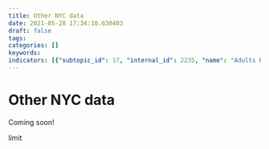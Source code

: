 ```yaml
---
title: Other NYC data
date: 2021-05-28 17:34:10.630403
draft: false
tags: 
categories: []
keywords: 
indicators: [{"subtopic_id": 17, "internal_id": 2235, "name": "Adults Reporting Personal Use of Pesticides", "URL": "https://a816-dohbesp.nyc.gov/IndicatorPublic/VisualizationData.aspx?id=2235,719b87,17,Summarize"}, {"subtopic_id": 17, "internal_id": 2145, "name": "Adults with Independent Living Difficulty", "URL": "https://a816-dohbesp.nyc.gov/IndicatorPublic/VisualizationData.aspx?id=2145,719b87,17,Summarize"}, {"subtopic_id": 17, "internal_id": 2115, "name": "Air Toxics Concentrations- Average Benzene Concentrations", "URL": "https://a816-dohbesp.nyc.gov/IndicatorPublic/VisualizationData.aspx?id=2115,719b87,17,Summarize"}, {"subtopic_id": 17, "internal_id": 2116, "name": "Air Toxics Concentrations- Average Formaldehyde Concentrations", "URL": "https://a816-dohbesp.nyc.gov/IndicatorPublic/VisualizationData.aspx?id=2116,719b87,17,Summarize"}, {"subtopic_id": 17, "internal_id": 2140, "name": "Area Located within Hurricane Evacuation Zones 1-6", "URL": "https://a816-dohbesp.nyc.gov/IndicatorPublic/VisualizationData.aspx?id=2140,719b87,17,Summarize"}, {"subtopic_id": 17, "internal_id": 2044, "name": "Arsenic in Drinking Water", "URL": "https://a816-dohbesp.nyc.gov/IndicatorPublic/VisualizationData.aspx?id=2044,719b87,17,Summarize"}, {"subtopic_id": 17, "internal_id": 2111, "name": "Boiler Emissions- Total NOx Emissions", "URL": "https://a816-dohbesp.nyc.gov/IndicatorPublic/VisualizationData.aspx?id=2111,719b87,17,Summarize"}, {"subtopic_id": 17, "internal_id": 2110, "name": "Boiler Emissions- Total PM2.5 Emissions", "URL": "https://a816-dohbesp.nyc.gov/IndicatorPublic/VisualizationData.aspx?id=2110,719b87,17,Summarize"}, {"subtopic_id": 17, "internal_id": 2109, "name": "Boiler Emissions- Total SO2 Emissions", "URL": "https://a816-dohbesp.nyc.gov/IndicatorPublic/VisualizationData.aspx?id=2109,719b87,17,Summarize"}, {"subtopic_id": 17, "internal_id": 38, "name": "Carbon Monoxide Incidents ", "URL": "https://a816-dohbesp.nyc.gov/IndicatorPublic/VisualizationData.aspx?id=38,719b87,17,Summarize"}, {"subtopic_id": 17, "internal_id": 2365, "name": "Court Ordered Evictions", "URL": "https://a816-dohbesp.nyc.gov/IndicatorPublic/VisualizationData.aspx?id=2365,719b87,17,Summarize"}, {"subtopic_id": 17, "internal_id": 15, "name": "Crowding (> 1 person/room)", "URL": "https://a816-dohbesp.nyc.gov/IndicatorPublic/VisualizationData.aspx?id=15,719b87,17,Summarize"}, {"subtopic_id": 17, "internal_id": 2043, "name": "Disinfection By-Product in Drinking Water (HAA5)", "URL": "https://a816-dohbesp.nyc.gov/IndicatorPublic/VisualizationData.aspx?id=2043,719b87,17,Summarize"}, {"subtopic_id": 17, "internal_id": 81, "name": "Homes in 1 or 2 Family Buildings", "URL": "https://a816-dohbesp.nyc.gov/IndicatorPublic/VisualizationData.aspx?id=81,719b87,17,Summarize"}, {"subtopic_id": 17, "internal_id": 2142, "name": "Neighborhood Poverty (ACS)", "URL": "https://a816-dohbesp.nyc.gov/IndicatorPublic/VisualizationData.aspx?id=2142,719b87,17,Summarize"}, {"subtopic_id": 17, "internal_id": 2041, "name": "Nitrate in Drinking Water", "URL": "https://a816-dohbesp.nyc.gov/IndicatorPublic/VisualizationData.aspx?id=2041,719b87,17,Summarize"}, {"subtopic_id": 17, "internal_id": 2025, "name": "Nitrogen Dioxide (NO2)", "URL": "https://a816-dohbesp.nyc.gov/IndicatorPublic/VisualizationData.aspx?id=2025,719b87,17,Summarize"}, {"subtopic_id": 17, "internal_id": 2146, "name": "Older Adults Living Alone", "URL": "https://a816-dohbesp.nyc.gov/IndicatorPublic/VisualizationData.aspx?id=2146,719b87,17,Summarize"}, {"subtopic_id": 17, "internal_id": 103, "name": "Poverty", "URL": "https://a816-dohbesp.nyc.gov/IndicatorPublic/VisualizationData.aspx?id=103,719b87,17,Summarize"}, {"subtopic_id": 17, "internal_id": 2147, "name": "Public School Children (5-14 Yrs Old) with Asthma", "URL": "https://a816-dohbesp.nyc.gov/IndicatorPublic/VisualizationData.aspx?id=2147,719b87,17,Summarize"}, {"subtopic_id": 17, "internal_id": 2149, "name": "Public School Children (5-14 Yrs Old) with Persistent Asthma", "URL": "https://a816-dohbesp.nyc.gov/IndicatorPublic/VisualizationData.aspx?id=2149,719b87,17,Summarize"}, {"subtopic_id": 17, "internal_id": 2325, "name": "Race and Ethnicity", "URL": "https://a816-dohbesp.nyc.gov/IndicatorPublic/VisualizationData.aspx?id=2325,719b87,17,Summarize"}, {"subtopic_id": 17, "internal_id": 2144, "name": "Serious psychological distress", "URL": "https://a816-dohbesp.nyc.gov/IndicatorPublic/VisualizationData.aspx?id=2144,719b87,17,Summarize"}, {"subtopic_id": 17, "internal_id": 2026, "name": "Sulfur Dioxide (SO2)", "URL": "https://a816-dohbesp.nyc.gov/IndicatorPublic/VisualizationData.aspx?id=2026,719b87,17,Summarize"}, {"subtopic_id": 17, "internal_id": 2112, "name": "Traffic Density- Annual Vehicle Miles Traveled", "URL": "https://a816-dohbesp.nyc.gov/IndicatorPublic/VisualizationData.aspx?id=2112,719b87,17,Summarize"}, {"subtopic_id": 17, "internal_id": 2113, "name": "Traffic Density- Annual Vehicle Miles Traveled for Cars", "URL": "https://a816-dohbesp.nyc.gov/IndicatorPublic/VisualizationData.aspx?id=2113,719b87,17,Summarize"}, {"subtopic_id": 17, "internal_id": 2114, "name": "Traffic Density- Annual Vehicle Miles Traveled for Trucks", "URL": "https://a816-dohbesp.nyc.gov/IndicatorPublic/VisualizationData.aspx?id=2114,719b87,17,Summarize"}, {"subtopic_id": 17, "internal_id": 2157, "name": "Tree Canopy Cover", "URL": "https://a816-dohbesp.nyc.gov/IndicatorPublic/VisualizationData.aspx?id=2157,719b87,17,Summarize"}, {"subtopic_id": 17, "internal_id": 2143, "name": "Vegetative Cover", "URL": "https://a816-dohbesp.nyc.gov/IndicatorPublic/VisualizationData.aspx?id=2143,719b87,17,Summarize"}]
---
```

# Other NYC data
<p>Coming soon!</p>
<p>limit</p>
